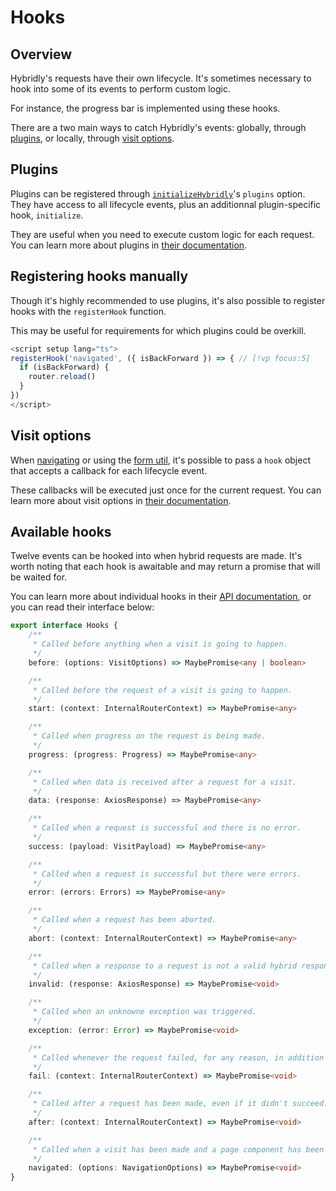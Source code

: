 # Hooks

## Overview

Hybridly's requests have their own lifecycle. It's sometimes necessary to hook into some of its events to perform custom logic.

For instance, the progress bar is implemented using these hooks.

There are a two main ways to catch Hybridly's events: globally, through [plugins](./plugins.md), or locally, through [visit options](../api/utils/router.md).

## Plugins

Plugins can be registered through [`initializeHybridly`](../api/vue/index.md)'s `plugins` option. They have access to all lifecycle events, plus an additionnal plugin-specific hook, `initialize`.

They are useful when you need to execute custom logic for each request. You can learn more about plugins in [their documentation](./plugins.md).

## Registering hooks manually

Though it's highly recommended to use plugins, it's also possible to register hooks with the `registerHook` function.

This may be useful for requirements for which plugins could be overkill.

```ts
<script setup lang="ts">
registerHook('navigated', ({ isBackForward }) => { // [!vp focus:5]
  if (isBackForward) {
    router.reload()
  }
})
</script>
```

## Visit options

When [navigating](./navigation.md) or using the [form util](./forms.md), it's possible to pass a `hook` object that accepts a callback for each lifecycle event.

These callbacks will be executed just once for the current request. You can learn more about visit options in [their documentation](../api/utils/router.md).

## Available hooks

Twelve events can be hooked into when hybrid requests are made. It's worth noting that each hook is awaitable and may return a promise that will be waited for.

You can learn more about individual hooks in their [API documentation](../api/utils/router.md), or you can read their interface below:

```ts
export interface Hooks {
	/**
	 * Called before anything when a visit is going to happen.
	 */
	before: (options: VisitOptions) => MaybePromise<any | boolean>

	/**
	 * Called before the request of a visit is going to happen.
	 */
	start: (context: InternalRouterContext) => MaybePromise<any>

	/**
	 * Called when progress on the request is being made.
	 */
	progress: (progress: Progress) => MaybePromise<any>

	/**
	 * Called when data is received after a request for a visit.
	 */
	data: (response: AxiosResponse) => MaybePromise<any>

	/**
	 * Called when a request is successful and there is no error.
	 */
	success: (payload: VisitPayload) => MaybePromise<any>

	/**
	 * Called when a request is successful but there were errors.
	 */
	error: (errors: Errors) => MaybePromise<any>

	/**
	 * Called when a request has been aborted.
	 */
	abort: (context: InternalRouterContext) => MaybePromise<any>

	/**
	 * Called when a response to a request is not a valid hybrid response.
	 */
	invalid: (response: AxiosResponse) => MaybePromise<void>

	/**
	 * Called when an unknowne exception was triggered.
	 */
	exception: (error: Error) => MaybePromise<void>

	/**
	 * Called whenever the request failed, for any reason, in addition to other hooks.
	 */
	fail: (context: InternalRouterContext) => MaybePromise<void>

	/**
	 * Called after a request has been made, even if it didn't succeed.
	 */
	after: (context: InternalRouterContext) => MaybePromise<void>

	/**
	 * Called when a visit has been made and a page component has been navigated to.
	 */
	navigated: (options: NavigationOptions) => MaybePromise<void>
}
```
